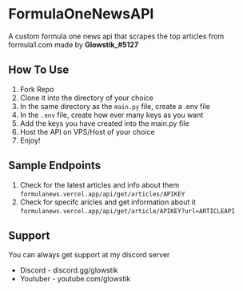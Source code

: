 # FormulaOneNewsAPI
A custom formula one news api that scrapes the top articles from formula1.com made by **Glowstik_#5127**


## How To Use
1. Fork Repo
2. Clone it into the directory of your choice
3. In the same directory as the `main.py` file, create a .env file
4. In the `.env` file, create how ever many keys as you want
5. Add the keys you have created into the main.py file
6. Host the API on VPS/Host of your choice
7. Enjoy!

## Sample Endpoints
1. Check for the latest articles and info about them
`formulanews.vercel.app/api/get/articles/APIKEY`
2. Check for specifc aricles and get information about it
`formulanews.vercel.app/api/get/article/APIKEY?url=ARTICLEAPI`

## Support
You can always get support at my discord server
- Discord - discord.gg/glowstik
- Youtuber - youtube.com/glowstik
